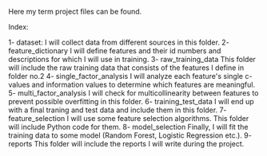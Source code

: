 Here my term project files can be found.

Index:

1- dataset:
            I will collect data from different sources in this folder.
2- feature_dictionary
            I will define features and their id numbers and descriptions for which I will use in training.
3- raw_training_data
            This folder will include the raw training data that consists of the features I define in folder no.2
4- single_factor_analysis
            I will analyze each feature's single c-values and information values to determine which features are meaningful.
5- multi_factor_analysis
            I will check for multicollinearity between features to prevent possible overfitting in this folder.
6- training_test_data
            I will end up with a final traning and test data and include them in this folder.
7- feature_selection
            I will use some feature selection algorithms. This folder will include Python code for them.
8- model_selection
            Finally, I will fit the training data to some model (Random Forest, Logistic Regression etc.).
9- reports
            This folder will include the reports I will write during the project.
            
